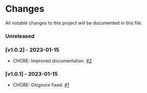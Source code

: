 # Changes
All notable changes to this project will be documented in this file.

### Unreleased

### [v1.0.2] - 2023-01-15

- CHORE: Improved documentation. [#2](https://github.com/thomaskanzig/symfony-demo-administrator/pull/2)

### [v1.0.1] - 2023-01-15
- CHORE: Gitignore fixed. [#1](https://github.com/thomaskanzig/symfony-demo-administrator/pull/1)